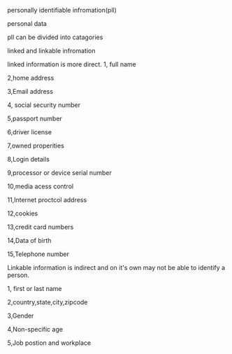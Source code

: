 personally identifiable infromation(pll)

personal data

pll can be divided into catagories

linked and linkable infromation

linked information is more direct.
1, full name

2,home address

3,Email address

4, social security number

5,passport number

6,driver license

7,owned properities

8,Login details

9,processor or device serial number

10,media acess control 

11,Internet proctcol address

12,cookies

13,credit card numbers

14,Data of birth

15,Telephone number

Linkable information is indirect and on it's own may not be 
able to identify a person.

1, first or last name

2,country,state,city,zipcode

3,Gender

4,Non-specific age

5,Job postion and workplace
